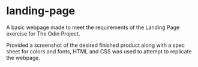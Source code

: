 # landing-page

A basic webpage made to meet the requirements of the Landing Page exercise for The Odin Project.

Provided a screenshot of the desired finished product along with a spec sheet for colors and fonts, HTML and CSS was used to attempt to replicate the webpage.